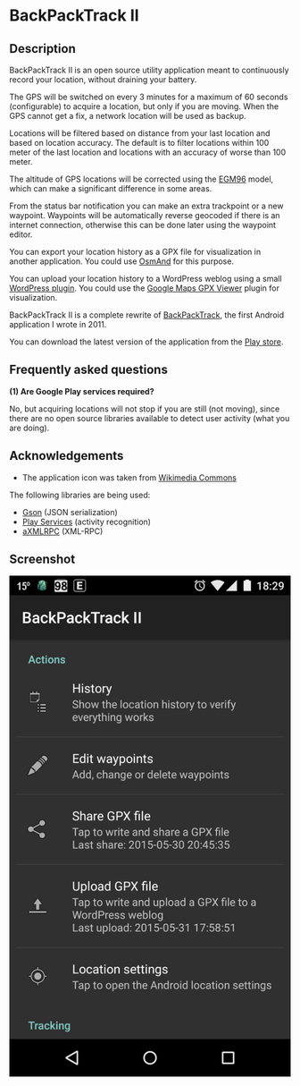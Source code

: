 # BackPackTrack II

Description
-----------

BackPackTrack II is an open source utility application meant to continuously record your location, without draining your battery.

The GPS will be switched on every 3 minutes for a maximum of 60 seconds (configurable) to acquire a location, but only if you are moving.
When the GPS cannot get a fix, a network location will be used as backup.

Locations will be filtered based on distance from your last location and based on location accuracy.
The default is to filter locations within 100 meter of the last location and locations with an accuracy of worse than 100 meter.

The altitude of GPS locations will be corrected using the [EGM96](http://en.wikipedia.org/wiki/EGM96) model,
which can make a significant difference in some areas.

From the status bar notification you can make an extra trackpoint or a new waypoint.
Waypoints will be automatically reverse geocoded if there is an internet connection, otherwise this can be done later using the waypoint editor.

You can export your location history as a GPX file for visualization in another application.
You could use [OsmAnd](https://play.google.com/store/apps/details?id=net.osmand) for this purpose.

You can upload your location history to a WordPress weblog using a small [WordPress plugin](https://wordpress.org/plugins/backpacktrack-for-android/).
You could use the [Google Maps GPX Viewer](https://wordpress.org/plugins/google-maps-gpx-viewer/) plugin for visualization.

BackPackTrack II is a complete rewrite of [BackPackTrack](https://github.com/M66B/BackPackTrack), the first Android application I wrote in 2011.

You can download the latest version of the application from the [Play store](https://play.google.com/store/apps/details?id=eu.faircode.backpacktrack2).

Frequently asked questions
--------------------------

<a name="FAQ1"></a>
**(1) Are Google Play services required?**

No, but acquiring locations will not stop if you are still (not moving),
since there are no open source libraries available to detect user activity (what you are doing).

Acknowledgements
----------------

* The application icon was taken from [Wikimedia Commons](http://commons.wikimedia.org/wiki/File:Exquisite-backpack.svg "Exquisite backpack")

The following libraries are being used:

* [Gson](https://github.com/google/gson) (JSON serialization)
* [Play Services](http://developer.android.com/google/play-services/) (activity recognition)
* [aXMLRPC](https://github.com/timroes/aXMLRPC) (XML-RPC)

Screenshot
----------

<img src="screenshot.png"/>
